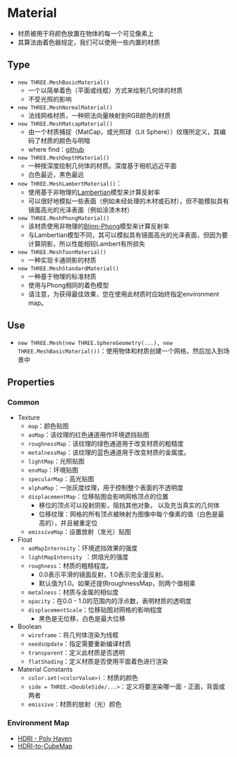 # Material

- 材质被用于将颜色放置在物体的每一个可见像素上
- 其算法由着色器规定，我们可以使用一些内置的材质

## Type

- `new THREE.MeshBasicMaterial()`
	- 一个以简单着色（平面或线框）方式来绘制几何体的材质
	- 不受光照的影响
- `new THREE.MeshNormalMaterial()`
	- 法线网格材质，一种把法向量映射到RGB颜色的材质
- `new THREE.MeshMatcapMaterial()`
	- 由一个材质捕捉（MatCap，或光照球（Lit Sphere））纹理所定义，其编码了材质的颜色与明暗
	- where find：[github](https://github.com/nidorx/matcaps)
- `new THREE.MeshDepthMaterial()`
	- 一种按深度绘制几何体的材质。深度基于相机远近平面
	- 白色最近，黑色最远
- `new THREE.MeshLambertMaterial()`：
	- 使用基于非物理的[Lambertian](https://en.wikipedia.org/wiki/Lambertian_reflectance)模型来计算反射率
	- 可以很好地模拟一些表面（例如未经处理的木材或石材），但不能模拟具有镜面高光的光泽表面（例如涂漆木材）
- `new THREE.MeshPhongMaterial()`
	- 该材质使用非物理的[Blinn-Phong](https://en.wikipedia.org/wiki/Blinn-Phong_shading_model)模型来计算反射率
	- 与Lambertian模型不同，其可以模拟具有镜面高光的光泽表面，但因为要计算阴影，所以性能相较Lambert有所损失
- `new THREE.MeshToonMaterial()`
	- 一种实现卡通阴影的材质
- `new THREE.MeshStandardMaterial()`
	- 一种基于物理的标准材质
	- 使用与Phong相同的着色模型
	- 请注意，为获得最佳效果，您在使用此材质时应始终指定environment map。

## Use

- `new THREE.Mesh(new THREE.SphereGeometry(...), new THREE.MeshBasicMaterial())`：使用物体和材质创建一个网格，然后加入到场景中

## Properties

### Common

- Texture
	- `map`：颜色贴图
	- `aoMap`：该纹理的红色通道用作环境遮挡贴图
	- `roughnessMap`：该纹理的绿色通道用于改变材质的粗糙度
	- `metalnessMap`：该纹理的蓝色通道用于改变材质的金属度。
	- `lightMap`：光照贴图
	- `envMap`：环境贴图
	- `specularMap`：高光贴图
	- `alphaMap`：一张灰度纹理，用于控制整个表面的不透明度
	- `displacementMap`：位移贴图会影响网格顶点的位置
		- 移位的顶点可以投射阴影，阻挡其他对象， 以及充当真实的几何体
		- 位移纹理：网格的所有顶点被映射为图像中每个像素的值（白色是最高的），并且被重定位
	- `emissiveMap`：设置放射（发光）贴图
- Float
	- `aoMapInternsity`：环境遮挡效果的强度
	- `lightMapIntensity `：烘焙光的强度
	- `roughness`：材质的粗糙程度。
		- 0.0表示平滑的镜面反射，1.0表示完全漫反射。
		- 默认值为1.0。如果还提供roughnessMap，则两个值相乘
	- `metalness`：材质与金属的相似度
	- `opacity`：在0.0 - 1.0的范围内的浮点数，表明材质的透明度
	- `displacementScale`：位移贴图对网格的影响程度
		- 黑色是无位移，白色是最大位移
- Boolean
	- `wireframe`：将几何体渲染为线框
	- `needsUpdate`：指定需要重新编译材质
	- `transparent`：定义此材质是否透明
	- `flatShading`：定义材质是否使用平面着色进行渲染
- Material Constants
	- `color.set(<colorValue>)`：材质的颜色
	- `side = THREE.<DoubleSide/...>`：定义将要渲染哪一面 - 正面，背面或两者
	- `emissive`：材质的放射（光）颜色






### Environment Map

- [HDRI - Poly Haven](https://polyhaven.com/hdris)
- [HDRI-to-CubeMap](https://matheowis.github.io/HDRI-to-CubeMap/)